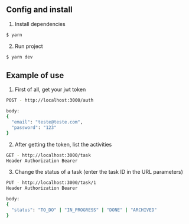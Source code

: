 ## Config and install

1. Install dependencies

```bash
$ yarn
```

2. Run project

```bash
$ yarn dev
```

## Example of use

1. First of all, get your jwt token

```bash
POST - http://localhost:3000/auth

body:
{
  "email": "teste@teste.com",
  "password": "123"
}
```

2. After getting the token, list the activities

```bash
GET - http://localhost:3000/task
Header Authorization Bearer
```

3. Change the status of a task (enter the task ID in the URL parameters)

```bash
PUT - http://localhost:3000/task/1
Header Authorization Bearer

body:
{
  "status": "TO_DO" | "IN_PROGRESS" | "DONE" | "ARCHIVED"
}
```
